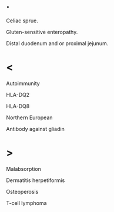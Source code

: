 # .

Celiac sprue.

Gluten-sensitive enteropathy.

Distal duodenum and or proximal jejunum.

# <

Autoimmunity

HLA-DQ2

HLA-DQ8

Northern European

Antibody against gliadin

# >

Malabsorption

Dermatitis herpetiformis

Osteoperosis

T-cell lymphoma
